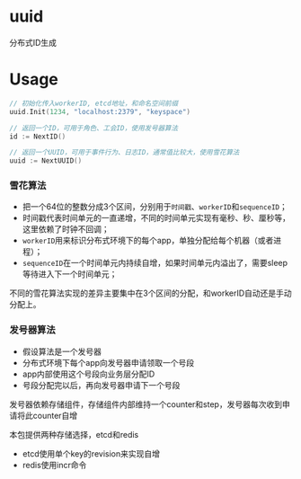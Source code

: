 # uuid

分布式ID生成


# Usage

```go
// 初始化传入workerID, etcd地址，和命名空间前缀
uuid.Init(1234, "localhost:2379", "keyspace")

// 返回一个ID，可用于角色、工会ID，使用发号器算法
id := NextID()

// 返回一个UUID，可用于事件行为、日志ID，通常值比较大，使用雪花算法
uuid := NextUUID()

```

### 雪花算法

* 把一个64位的整数分成3个区间，分别用于`时间戳`、`workerID`和`sequenceID`；
* 时间戳代表时间单元的一直递增，不同的时间单元实现有毫秒、秒、厘秒等，这里依赖了时钟不回调；
* `workerID`用来标识分布式环境下的每个app，单独分配给每个机器（或者进程）；
* `sequenceID`在一个时间单元内持续自增，如果时间单元内溢出了，需要sleep等待进入下一个时间单元；

不同的雪花算法实现的差异主要集中在3个区间的分配，和workerID自动还是手动分配上。

### 发号器算法

* 假设算法是一个发号器
* 分布式环境下每个app向发号器申请领取一个号段
* app内部使用这个号段向业务层分配ID
* 号段分配完以后，再向发号器申请下一个号段

发号器依赖存储组件，存储组件内部维持一个counter和step，发号器每次收到申请将此counter自增

本包提供两种存储选择，etcd和redis

* etcd使用单个key的revision来实现自增
* redis使用incr命令
